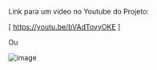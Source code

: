 Link para um video no Youtube do Projeto:

[ https://youtu.be/bVAdTovyOKE ]

Ou

![image](https://user-images.githubusercontent.com/85268093/217382542-99e919c1-c145-4149-85ac-ab0823a71d4b.png)
